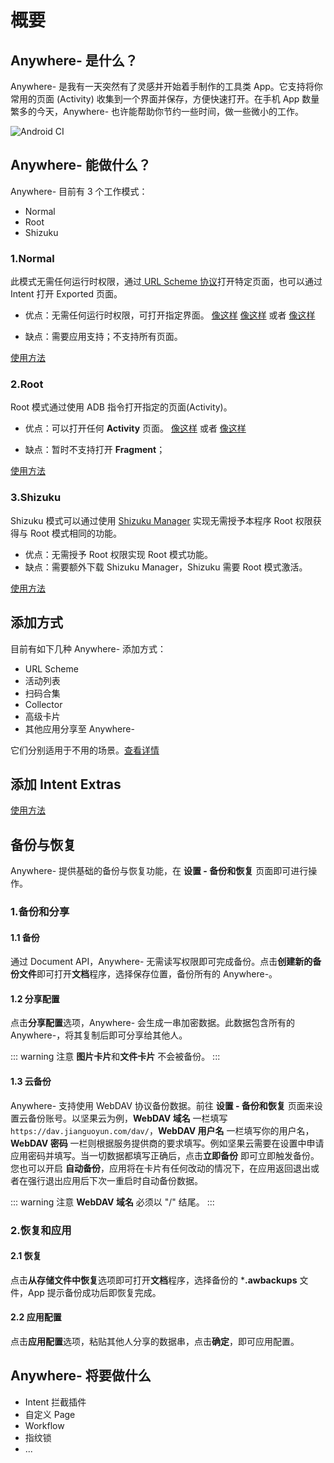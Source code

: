# 概要

## Anywhere- 是什么？
Anywhere- 是我有一天突然有了灵感并开始着手制作的工具类 App。它支持将你常用的页面 (Activity) 收集到一个界面并保存，方便快速打开。在手机 App 数量繁多的今天，Anywhere- 也许能帮助你节约一些时间，做一些微小的工作。

![Android CI](https://github.com/zhaobozhen/Anywhere-/workflows/Android%20CI/badge.svg)

## Anywhere- 能做什么？
Anywhere- 目前有 3 个工作模式：
- Normal
- Root
- Shizuku

### 1.Normal
此模式无需任何运行时权限，通过[ URL Scheme 协议](https://en.m.wikipedia.org/wiki/Uniform_Resource_Identifier)打开特定页面，也可以通过 Intent 打开 Exported 页面。
- 优点：无需任何运行时权限，可打开指定界面。
[像这样](anywhere://url?param1=alipays://platformapi/startapp?appId=60000002&type=0) 
[像这样](anywhere://url?param1=orpheus://song/478127&type=0) 
或者
[像这样](anywhere://url?param1=coolmarket://www.coolapk.com/feed/271681&type=0)

- 缺点：需要应用支持；不支持所有页面。

[使用方法](/guide/URL-Scheme-Usage.html)

### 2.Root
Root 模式通过使用 ADB 指令打开指定的页面(Activity)。
- 优点：可以打开任何 **Activity** 页面。
[像这样](anywhere://url?param1=com.android.settings&param2=.wifi.WifiSettings&type=1)
或者
[像这样](anywhere://url?param1=tv.danmaku.bili&param2=.MainActivityV2&type=1)

- 缺点：暂时不支持打开 **Fragment**；

[使用方法](/guide/Root-Mode-Usage.html)

### 3.Shizuku
Shizuku 模式可以通过使用 [Shizuku Manager](https://www.coolapk.com/apk/moe.shizuku.privileged.api) 实现无需授予本程序 Root 权限获得与 Root 模式相同的功能。
- 优点：无需授予 Root 权限实现 Root 模式功能。
- 缺点：需要额外下载 Shizuku Manager，Shizuku 需要 Root 模式激活。

[使用方法](/guide/Shizuku-Mode-Usage.html)

## 添加方式
目前有如下几种 Anywhere- 添加方式：
- URL Scheme
- 活动列表
- 扫码合集
- Collector
- 高级卡片
- 其他应用分享至 Anywhere-

它们分别适用于不用的场景。[查看详情](/guide/Adding-Approach.html)

## 添加 Intent Extras
[使用方法](/guide/Put-Intent-Extras.html)

## 备份与恢复
Anywhere- 提供基础的备份与恢复功能，在 **设置 - 备份和恢复** 页面即可进行操作。

### 1.备份和分享
#### 1.1 备份
通过 Document API，Anywhere- 无需读写权限即可完成备份。点击**创建新的备份文件**即可打开**文档**程序，选择保存位置，备份所有的 Anywhere-。

#### 1.2 分享配置
点击**分享配置**选项，Anywhere- 会生成一串加密数据。此数据包含所有的 Anywhere-，将其复制后即可分享给其他人。

::: warning 注意
 **图片卡片**和**文件卡片** 不会被备份。
:::

#### 1.3 云备份
Anywhere- 支持使用 WebDAV 协议备份数据。前往 **设置 - 备份和恢复** 页面来设置云备份账号。以坚果云为例，**WebDAV 域名** 一栏填写 `https://dav.jianguoyun.com/dav/`，**WebDAV 用户名** 一栏填写你的用户名，**WebDAV 密码** 一栏则根据服务提供商的要求填写。例如坚果云需要在设置中申请应用密码并填写。当一切数据都填写正确后，点击**立即备份** 即可立即触发备份。您也可以开启 **自动备份**，应用将在卡片有任何改动的情况下，在应用返回退出或者在强行退出应用后下次一重启时自动备份数据。

::: warning 注意
 **WebDAV 域名** 必须以 "/" 结尾。
:::

### 2.恢复和应用
#### 2.1 恢复
点击**从存储文件中恢复**选项即可打开**文档**程序，选择备份的 ***.awbackups** 文件，App 提示备份成功后即恢复完成。

#### 2.2 应用配置
点击**应用配置**选项，粘贴其他人分享的数据串，点击**确定**，即可应用配置。

## Anywhere- 将要做什么
- Intent 拦截插件
- 自定义 Page
- Workflow
- 指纹锁
- ...

